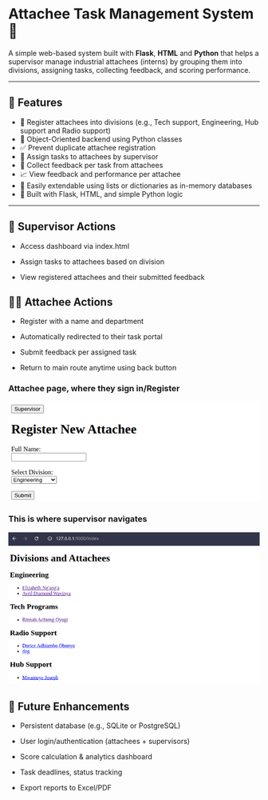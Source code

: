 # Attachee Task Management System 🚀

A simple web-based system built with **Flask**, **HTML** and **Python** that helps a supervisor manage industrial attachees (interns) by grouping them into divisions, assigning tasks, collecting feedback, and scoring performance.

---

## 🔧 Features

- 👥 Register attachees into divisions (e.g., Tech support, Engineering, Hub support and Radio support)
- 🧠 Object-Oriented backend using Python classes
- ✅ Prevent duplicate attachee registration
- 📝 Assign tasks to attachees by supervisor
- 💬 Collect feedback per task from attachees
- 📈 View feedback and performance per attachee
- 🔁 Easily extendable using lists or dictionaries as in-memory databases
- 📎 Built with Flask, HTML, and simple Python logic

---

## 🔧 Supervisor Actions
- Access dashboard via index.html

- Assign tasks to attachees based on division

- View registered attachees and their submitted feedback

## 🧑‍💼 Attachee Actions
- Register with a name and department

- Automatically redirected to their task portal

- Submit feedback per assigned task

- Return to main route anytime using back button
 ### Attachee page, where they sign in/Register
![Attachee Page](screenshots/user_page.png)

### This is where supervisor navigates
![Supervisor Dashboard](screenshots/index.png)


## 🔮 Future Enhancements
- Persistent database (e.g., SQLite or PostgreSQL)

- User login/authentication (attachees + supervisors)

- Score calculation & analytics dashboard

- Task deadlines, status tracking

- Export reports to Excel/PDF
